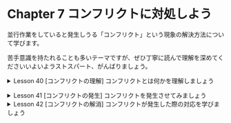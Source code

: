 # Chapter 7 コンフリクトに対処しよう
並行作業をしていると発生しうる「コンフリクト」という現象の解決方法について学びます。

苦手意識を持たれることも多いテーマですが、ぜひ丁寧に読んで理解を深めてくださいいよいよラストスパート、がんばりましょう。

<details><summary>Lesson 40 [コンフリクトの理解] コンフリクトとは何かを理解しましょう</summary>

コンフリクトについて理解するところから始めましょう。コンフリクトは機能の名前ではなく、Gitを使っていると時々出くわす現象のことです。先ずは、どんなときに、なぜ発生するのか把握しておくことが大事です。
- コンフリクトの発生条件を知ろう
    
    コンフリクトは、マージやリベース、プルなど、ブランチを統合する際に発生しうるものです。わかりやすくするため、このLessonではマージを例にして説明していきます。これまでのChapterで確認してきたように、Gitはgit mergeコマンドさえ実行すれば、適切に内容を統合してくれます。しかし、マージする2つのブランチがそれぞれ同じファイルの同じ箇所に異なる変更を加えていた場合、Gitはマージの仕方を判断することができません。
    
    例えば、masterブランチで、あるファイルに「東京都」と書かれていたとします。そこからトピックブランチを作成し、「北海道」と書き換えてmasterブランチにマージしようとしたところ、masterブランチの内容が別の作業者により「沖縄県」に変更されていたらどうでしょう。Gitは、マージ後に残すべきなのが「北海道」なのか「沖縄県」なのか判断することができないのです。このとき発生するのが「コンクリフト」です。コンフリクトが起きたら、人間がマージ後の正しい姿を判断し、手動でマージを行う必要があります。
    
    ※コンフリクトのことを日本語で「競合」と呼ぶこともあります。

- コンフリクトを解消してブランチをマージする
    
    masterブランチの変更をセッション情報更新用ブランチに取り込もうとすると、コンフリクトが発生します。ヤマグチさんによる変更もイチヤサさんが行っていた変更も失わないようにファイルを書き換え、マージを完了させましょう。ここまでできたら、これまでと同じようにプルリクエストの作成、レビュー、マージを終えて作業完了です。
### 用語
コンフリクト：複数ブランチで(複数人で)同じファイルの同じ箇所を編集した後に起こる衝突。必要な内容を勝手に上書きしないための機能。</details>


<details><summary>Lesson 41 [コンフリクトの発生] コンフリクトを発生させてみましょう</summary>

実際にコンフリクトを発生させましょう。作業自体はこれまで行ってきたものとほぼ同じですが、マージの結果が少し変わるので注目してください。一部、登場人物のヤマグチさんになったつもりで作業していただくため、ややこしいですががんばりましょう。
- セッション情報を更新するためのプルリクエストを作成しよう
    1. ブランチの作成からプルリクエスト作成まで進める
        1. 今回は、change-session-titleというブランチを作成して作業します。前のChapterと同様に、git checkoutコマンドを実行しましょう。
        
        ```bash
        $ git checkout -b change-session-title # 「change-session-title」ブランチを作成し、切り替える
        
        % git checkout -b change-session-title
        Switched to a new branch 'change-sesssion-title'
        ```
        
        - Point ブランチ名の付け方はさまざま
            
            これまでのLessonでいくつかのブランチを作成してきましたが、update-venue、speakers-info、change-session-titleなどその都度命名の仕方が異なっていることに気付いたでしょうか。実はブランチ名の付け方もチームによってさまざまなのです。内容を表していれば名前は自由ということもあれば、案件名を必ず付ける、バグトラッキングシステムのチケットIDを使う、などルールを設けている場合もあり、多岐にわたります。
            
    
    ※Gitは様々な使い方ができるので、運用ルールを決めてチームで合意しておくことがとても大事ですね。ブランチ名の付け方もその一例です。
    
    1. セッションタイトルを書き替える
        1. index.htmlを開いてセッションタイトルを書き替えましょう。うらがみさんのセッションタイトルを、「現場で使える！実践Git」から「めざせ脱初心者！現場で使える実践Git」に変更します。
2. 変更をコミットしてプッシュする
    1. コミット、プッシュを行ったのち、プルリクエストを作成したところで手を止めてください。先程説明したシナリオを実現するため、マージは行いません。少し後で、コンフリクトが起きた状態にして、プルリクエストがどうなるのかを確認します(P.219参照)。
    
    ```bash
    $ git commit -am "うらがみさんのセッションタイトルを更新した" # コミットを作成し、同時にステージングエリアの追加と記録を保持した
    
    % git commit -am "うらがみさんのセッションタイトルを更新した"
    [change-sesssion-title 4de2619] うらがみさんのセッションタイトルを更新した
     1 file changed, 1 insertion(+), 1 deletion(-)
    ```
    
    ```bash
    $ git push origin change-session-title # プッシュコマンドを行う
    
    % git push origin change-session-title
    Enter passphrase for key '/Users/yoshiwo/.ssh/id_ed25519': 
    Enumerating objects: 5, done.
    Counting objects: 100% (5/5), done.
    Delta compression using up to 8 threads
    Compressing objects: 100% (3/3), done.
    Writing objects: 100% (3/3), 396 bytes | 396.00 KiB/s, done.
    Total 3 (delta 2), reused 0 (delta 0), pack-reused 0
    remote: Resolving deltas: 100% (2/2), completed with 2 local objects.
    remote: 
    remote: Create a pull request for 'change-session-title' on GitHub by visiting:
    remote:      https://github.com/YSWEngineer/ichiyasaGitSample/pull/new/change-session-title
    remote: 
    To github.com:YSWEngineer/ichiyasaGitSample.git
     * [new branch]      change-session-title -> change-session-title
    ```
    
    **※ブランチ名を間違えて登録したため解決方法を検索→[gitのローカルのブランチ名を変更したいとき]今開いているブランチをリネームする場合は、単純に新しいブランチ名を指定するだけです**。`git branch -m <新しいブランチ名>`
    
    ※[Create pull request]をクリックして、プルリクエストを作成した状態で放置してください。
- ヤマグチさんによる作業をmasterブランチに反映しよう
    
    さて、ここからはヤマグチさんの作業です。トピックブランチを作成してタイムテーブルのレイアウトを変更し、masterブランチにマージしたとの状態を作り出します。ここでは手順をシンプルにするために、ブラウザー上でGitHubのmasterブランチにあるファイルを直接編集してみましょう。これをもって、ヤマグチさんがトピックブランチを作成し、ファイル編集、コミット、プルリクエスト作成、そしてマージまでを済ませたものと思ってください。
1. GitHubでファイルの編集画面を開く
    1. ブラウザーで、GitHub上にあるリモートリポジトリの画面を開き、ファイル一覧からindex.htmlをクリックします。これでGitHubの画面上にindex.htmlの内容が表示されます。
        
2. index.htmlを編集する
    1. ファイルの右上にある鉛筆の[Edit this file]ボタンをクリックすると、ブラウザー上でファイル編集ができます。タイムテーブルに以下のような変更を加えてみましょう(テキスト参考)。
            
3. 変更をコミットする
    1. 編集が完了したら、下のほうにスクロールしていくと「Commit changes」というフォームが現れます。ここでコミットメッセージを入力し、[Commit changes]をクリックして内容を確定させます。これで、編集した内容を反映するmasterブランチへのコミットが作成されます。
            
    ※テキストと実際の画面と内容が異なっている。
- masterブランチの変更を取得する
    
    ヤマグチさん役はここまでです。さて、masterブランチに入った変更をchange-session-titleブランチに取り込みましょう。手順は、Chapter 6で学習したものと同じです。
    
    1. ローカルリポジトリのmasterブランチを最新化する
        1. 先ずはmasterブランチに切り替え、git pullコマンドで最新化を行いましょう。先程ヤマグチさんとしてGitHub上で編集した内容を取得することができます。
        
        ```bash
        $ git checkout master # masterブランチに切り替える
        
        % git checkout master
        Switched to branch 'master'
        Your branch is up to date with 'origin/master'.
        ```
        
        ```bash
        $ git pull origin master # 最新化して編集した内容を取得する
        
        % git pull origin master
        Enter passphrase for key '/Users/yoshiwo/.ssh/id_ed25519': 
        From github.com:YSWEngineer/ichiyasaGitSample
         * branch            master     -> FETCH_HEAD
        Already up to date.
        ```
        
    2. change-session-titleブランチにmasterブランチをマージする
        1. 続いて、再びchange-session-titleブランチへ戻り、masterブランチをマージします。ところが、これまでとは違い、「CONFLICT(content): Merge conflict in index.html」というメッセージが表示されます。これがコンクリフト発生の合図です。
        
        ```bash
        $ git checkout change-session-title # ブランチを「change-session-title」ブランチに切り替える
        
         git checkout change-session-title
        Switched to branch 'change-session-title'
        ```
        
        ```bash
        $ git merge master # masterブランチをマージする
        
        ```

### 用語
- **git checkout -b ブランチ名**：対象のブランチを新規作成し、切り替える。
- **git commitコマンド**：コミットを作成する(ファイルはステージングエリアからGitディレクトリに移動する(コミット(記録)される))。
    - **git commit -am**：**-aオプション**はステージングエリアの追加を行う。**-mオプション**はコミットメント(記録を保持すること)を指定する。-amと一度にまとめてオプションを行うことが可能。
- **git pushコマンド**：ローカルリポジトリからリモートリポジトリに反映すること。
- **git pullコマンド**：リモートリポジトリ内のブランチの内容が、ローカルリポジトリ内の同じ名前のブランチに反映されます。同時にワークツリーへの反映も行われます。</details>


<details><summary>Lesson 42 [コンフリクトの解消] コンフリクトが発生した際の対応を学びましょう</summary>

コンフリクトの状況を確認する方法と、どう対処したら良いかを説明します。これまでは自動で行えていたマージがうまくいかず少々不安にもなりますが、何が起こっているか把握できれば大丈夫です。慌てず、ファイルを正しい状態へと編集しましょう。
- コンフリクトの発生を確認しよう
    1. git statusコマンドで確認する
        1. git statusコマンドを実行すると、その結果でコンフリクトの発生を確認することができます。「both modified」すなわち、マージ先とマージ元の両ブランチで変更を加えたと書かれているファイルがコンフリクトしています。
        
        ```bash
        $ git status
        ```

    - **ワンポイント** コンフリクト発生時のyouとthem
        
        コンフリクト発生時にファイルの状態を表すメッセージとして、both modified以外に「deleted by them」や「added by you」などと表示されることがあります。いきなり人を表す代名詞が出てきて戸惑うかもしれませんが、youはマージ元である現在使用中のブランチ、themはマージ先のブランチを指します。例えば、使用中のブランチで編集したファイルがマージ先のブランチで削除されていた場合、表示されるのはdeleted by themです。
        
    1. GitHub上で確認する
        1. GitHub上のプルリクエストの画面でもコンフリクトを確認することができます。change-session-titleブランチのプルリクエストを見ると、「This branch has conflicts that must be resolved」(このブランチには解消が必要なコンフリクトがある)と表示され、マージができなくなっているはずです。初めに解説した通り、コンフリクトがあるとGitは正しいマージの内容を判断できず、自動で完了させることができないためです。
        
        ![GitHub上で確認する.jpeg](https://s3-us-west-2.amazonaws.com/secure.notion-static.com/9aad6e67-a351-4e69-b466-fd6b07684fea/GitHub%E4%B8%8A%E3%81%A6%E3%82%99%E7%A2%BA%E8%AA%8D%E3%81%99%E3%82%8B.jpeg)
        
- ファイルを正しい状態に編集し直そう
    1. コンフリクトの原因となっている箇所を特定する
        1. Visual Studio Codeでindex.htmlを開きましょう。タイムテーブルを見ると、連続する<<<と>>>、そして===で囲まれた部分が見つかると思います。それぞれ、<<<の行から>>>の行までがコンフリクトしている箇所、===の行がマージ先とマージ元の変更箇所の境目です。今回は、以下のようになっているはずです。
        
        ![コンフリクトの原因となっている箇所を特定する.jpeg](https://s3-us-west-2.amazonaws.com/secure.notion-static.com/1f439e9b-cab5-4160-a4df-b27991bee6ca/%E3%82%B3%E3%83%B3%E3%83%95%E3%83%AA%E3%82%AF%E3%83%88%E3%81%AE%E5%8E%9F%E5%9B%A0%E3%81%A8%E3%81%AA%E3%81%A3%E3%81%A6%E3%81%84%E3%82%8B%E7%AE%87%E6%89%80%E3%82%92%E7%89%B9%E5%AE%9A%E3%81%99%E3%82%8B.jpeg)
        
    2. ファイルを正しく修正しよう
        1. ヤマグチさんが変更したタイムテーブルの形式に合わせながらも、うらがみさんのセッションタイトルを更新した状態を目指してファイル修正をしましょう。コンフリクトの印である記号は、解消と同時に忘れずに削除してください。
        
        ![ファイルを正しく修正しよう.jpeg](https://s3-us-west-2.amazonaws.com/secure.notion-static.com/23eb809b-1800-4159-8574-3539ea67165f/%E3%83%95%E3%82%A1%E3%82%A4%E3%83%AB%E3%82%92%E6%AD%A3%E3%81%97%E3%81%8F%E4%BF%AE%E6%AD%A3%E3%81%97%E3%82%88%E3%81%86.jpeg)
        
- 修正したファイルを再度コミットしよう
    1. ステージングエリアに追加する
        1. 編集が完了したらステージングエリアに追加しましょう。その後git statusコマンドを実行すると、これまでと同様にファイルの編集が確認できます。また、「All conflicts fixed but you are still merging.(use "git commit" to conclude merge)」(コンフリクトは解消したが、マージは終わっていない。コミットを行ってマージを完了させよ)と表示されていますね。コンフリクトにより失敗したマージは、解消してコミットを行うまで、マージしている最中(マージが未完)のままとみなされます。
        
        ```bash
        $ git add -A
        ```
        
        ```bash
        $ git status
        ```

        ※コンフリクト発生中はなるべく他の作業をせず、先ず解消してマージしきることをオススメします。他の作業をすると、コンフリクト解消以外の内容がコミットに入ってしまい、後から作業の意味が分かりづらくなる恐れがあります。
        
    2. マージを完了する
        1. Gitが案内しているとおり、コミットを行うことでマージを完了させます。コマンドのパラメーターは必要ありません。Chapter 6で紹介したように(P.202参照)、コミットメッセージが入力された状態でエディターが立ち上がりますが、何も編集せずに閉じてしまえば大丈夫です。
        
        ```bash
        $ git commit
        ```

    3. リモートリポジトリにプッシュする
        1. コンフリクトの解消が終わったら、これまでどおりプッシュを行いましょう。
        
        ```bash
        $ git push origin change-session-title
        ```

    4. プルリクエストを確認する
        1. プッシュした後でGitHubを表示して再度プルリクエストを確認すると、コンフリクト発生中とは異なり、自動でのマージができるようになっています。あとは、レビューをしてもらい、masterブランチへマージすれば作業完了です。

- **ワンポイント** コンフリクトを解消するために
    
    ファイルの種類や状況によって、コンフリクトが解消できたといえる状態は異なります。今回のように内容が正しいことを確認すればよいケースのみならず、コンパイルやアプリケーションの実行が正しく行えることや、テストに通ることを確認する必要がある場合も多々あります。しかし、ゴールはただ1つ、「ファイルが正しい状態となる」よう編集を行うことです。作業内容の意味を把握し、丁寧に対処するようにしましょう。1人で判断できない時は、コンフリクトの原因となった変更を加えたメンバーに意図を確認したり、チームで相談したり、コミュニケーションを取りながら作業をすることも大事なので覚えておきましょう！</details>
